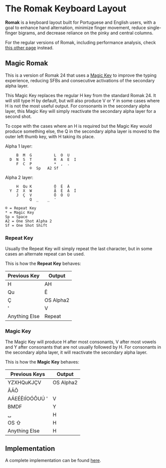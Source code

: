 # The Romak Keyboard Layout

**Romak** is a keyboard layout built for Portuguese and English users, with a goal to enhance hand alternation, minimize finger movement, reduce single-finger bigrams, and decrease reliance on the pinky and central columns.

For the regular versions of Romak, including performance analysis, check [this other page](README.md) instead.

## Magic Romak

This is a version of Romak 24 that uses a [Magic Key](https://github.com/Ikcelaks/keyboard_layouts/blob/main/magic_sturdy/magic_sturdy.md) to improve the typing experience, reducing SFBs and consecutive activations of the secondary alpha layer.

This Magic Key replaces the regular H key from the standard Romak 24. It will still type H by default, but will also produce V or Y in some cases where H is not the most useful output. For consonants in the secondary alpha layer, this Magic Key will simply reactivate the secondary alpha layer for a second shot.

To cope with the cases where an H is required but the Magic Key would produce something else, the Q in the secondary alpha layer is moved to the outer left thumb key, with H taking its place.

Alpha 1 layer:

```
     B  M  G          L  O  U   
  D  N  S  T          R  A  E  I 
     F  C  P          *  ,  .   
           ®  Sp   A2 Sf
```

Alpha 2 layer:

```
     H  Qu K          Ô  Ê  Â
  Y  Z  X  W          Ã  É  Á  Í
     J  Ç  V          Õ  Ó  Ú
           Q  _    _  '
```
```
® = Repeat Key
* = Magic Key
Sp = Space
A2 = One Shot Alpha 2
Sf = One Shot Shift
```

### Repeat Key

Usually the Repeat Key will simply repeat the last character, but in some cases an alternate repeat can be used.

This is how the **Repeat Key** behaves:

| Previous Key | Output  |
|---|---|
| H | AH |
| Qu | Ê |
| Ç | OS Alpha2 |  
| ' | V |
| Anything Else | Repeat | 

### Magic Key

The Magic Key will produce H after most consonants, V after most vowels and Y after consonants that are not usually followed by H. For consonants in the secondary alpha layer, it will reactivate the secondary alpha layer.

This is how the **Magic Key** behaves:

| Previous Keys | Output  | 
|---|---|
| YZXHQuKJÇV | OS Alpha2 |
| ÂÃÕ |  |
| AÁEÉÊIÍOÓÔUÚ ' | V
| BMDF | Y |
| &blank; | H |
| OS &#8679; | H |
| Anything Else | H |

## Implementation

A complete implementation can be found [here](https://github.com/rafaelromao/keyboards).
